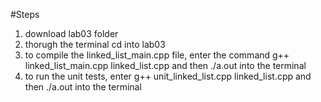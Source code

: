 #Steps
1. download lab03 folder
2. thorugh the terminal cd into lab03
3. to compile the linked_list_main.cpp file, enter the command g++ linked_list_main.cpp  linked_list.cpp and then ./a.out into the terminal
4. to run the unit tests, enter g++ unit_linked_list.cpp linked_list.cpp and then ./a.out into the terminal